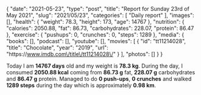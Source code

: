 {
    "date": "2021-05-23",
    "type": "post",
    "title": "Report for Sunday 23rd of May 2021",
    "slug": "2021\/05\/23",
    "categories": [
        "Daily report"
    ],
    "images": [],
    "health": {
        "weight": 78.3,
        "height": 173,
        "age": 14767
    },
    "nutrition": {
        "calories": 2050.88,
        "fat": 86.73,
        "carbohydrates": 228.07,
        "protein": 86.47
    },
    "exercise": {
        "pushups": 0,
        "crunches": 0,
        "steps": 1289
    },
    "media": {
        "books": [],
        "podcast": [],
        "youtube": [],
        "movies": [
            {
                "id": "tt11214028",
                "title": "Chocolate",
                "year": "2019",
                "url": "https:\/\/www.imdb.com\/title\/tt11214028\/"
            }
        ],
        "photos": []
    }
}

Today I am <strong>14767 days</strong> old and my weight is <strong>78.3 kg</strong>. During the day, I consumed <strong>2050.88 kcal</strong> coming from <strong>86.73 g</strong> fat, <strong>228.07 g</strong> carbohydrates and <strong>86.47 g</strong> protein. Managed to do <strong>0 push-ups</strong>, <strong>0 crunches</strong> and walked <strong>1289 steps</strong> during the day which is approximately <strong>0.98 km</strong>.